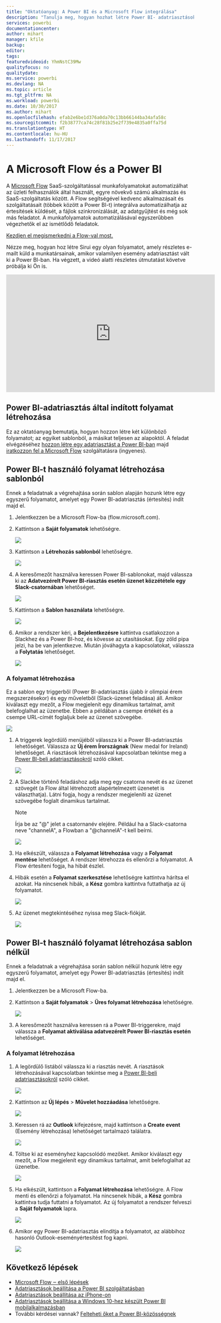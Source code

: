 ```yaml
---
title: "Oktatóanyag: A Power BI és a Microsoft Flow integrálása"
description: "Tanulja meg, hogyan hozhat létre Power BI- adatriasztások által indított folyamatokat."
services: powerbi
documentationcenter: 
author: mihart
manager: kfile
backup: 
editor: 
tags: 
featuredvideoid: YhmNstC39Mw
qualityfocus: no
qualitydate: 
ms.service: powerbi
ms.devlang: NA
ms.topic: article
ms.tgt_pltfrm: NA
ms.workload: powerbi
ms.date: 10/30/2017
ms.author: mihart
ms.openlocfilehash: efab2e6be1d376a0da70c13bb66144ba34afa58c
ms.sourcegitcommit: f2b38777ca74c28f81b25e2f739e4835a0ffa75d
ms.translationtype: HT
ms.contentlocale: hu-HU
ms.lasthandoff: 11/17/2017
---
```

# <a name="microsoft-flow-and-power-bi"></a>A Microsoft Flow és a Power BI

A [Microsoft Flow](https://flow.microsoft.com/en-us/documentation/getting-started) SaaS-szolgáltatással munkafolyamatokat automatizálhat az üzleti felhasználók által használt, egyre növekvő számú alkalmazás és SaaS-szolgáltatás között. A Flow segítségével kedvenc alkalmazásait és szolgáltatásait (többek között a Power BI-t) integrálva automatizálhatja az értesítések küldését, a fájlok szinkronizálását, az adatgyűjtést és még sok más feladatot. A munkafolyamatok automatizálásával egyszerűbben végezhetők el az ismétlődő feladatok.

[Kezdjen el megismerkedni a Flow-val most.](https://flow.microsoft.com/documentation/getting-started)

Nézze meg, hogyan hoz létre Sirui egy olyan folyamatot, amely részletes e-mailt küld a munkatársainak, amikor valamilyen esemény adatriasztást vált ki a Power BI-ban. Ha végzett, a videó alatti részletes útmutatást követve próbálja ki Ön is.

<iframe width="560" height="315" src="https://www.youtube.com/embed/YhmNstC39Mw" frameborder="0" allowfullscreen></iframe>

## <a name="create-a-flow-that-is-triggered-by-a-power-bi-data-alert"></a>Power BI-adatriasztás által indított folyamat létrehozása
Ez az oktatóanyag bemutatja, hogyan hozzon létre két különböző folyamatot; az egyiket sablonból, a másikat teljesen az alapoktól. A feladat elvégzéséhez [hozzon létre egy adatriasztást a Power BI-ban](service-set-data-alerts.md) majd [iratkozzon fel a Microsoft Flow](https://flow.microsoft.com/en-us/#home-signup) szolgáltatásra (ingyenes).

## <a name="create-a-flow-that-uses-power-bi---from-a-template"></a>Power BI-t használó folyamat létrehozása sablonból
Ennek a feladatnak a végrehajtása során sablon alapján hozunk létre egy egyszerű folyamatot, amelyet egy Power BI-adatriasztás (értesítés) indít majd el.

1. Jelentkezzen be a Microsoft Flow-ba (flow.microsoft.com).
2. Kattintson a **Saját folyamatok** lehetőségre.
   
   ![](media/service-flow-integration/power-bi-my-flows.png)
3. Kattintson a **Létrehozás sablonból** lehetőségre.
   
    ![](media/service-flow-integration/power-bi-template.png)
4. A keresőmezőt használva keressen Power BI-sablonokat, majd válassza ki az **Adatvezérelt Power BI-riasztás esetén üzenet közzététele egy Slack-csatornában** lehetőséget.
   
    ![](media/service-flow-integration/power-bi-template2.png)
5. Kattintson a **Sablon használata** lehetőségre.
   
   ![](media/service-flow-integration/power-bi-use-template.png)
6. Amikor a rendszer kéri, a **Bejelentkezésre** kattintva csatlakozzon a Slackhez és a Power BI-hoz, és kövesse az utasításokat. Egy zöld pipa jelzi, ha be van jelentkezve.  Miután jóváhagyta a kapcsolatokat, válassza a **Folytatás** lehetőséget.
   
   ![](media/service-flow-integration/power-bi-flow-signin.png)

### <a name="build-the-flow"></a>A folyamat létrehozása
Ez a sablon egy triggerből (Power BI-adatriasztás újabb ír olimpiai érem megszerzésekor) és egy műveletből (Slack-üzenet feladása) áll. Amikor kiválaszt egy mezőt, a Flow megjelenít egy dinamikus tartalmat, amit belefoglalhat az üzenetbe.  Ebben a példában a csempe értékét és a csempe URL-címét foglaljuk bele az üzenet szövegébe.

![](media/service-flow-integration/power-bi-flow-template.png)

1. A triggerek legördülő menüjéből válassza ki a Power BI-adatriasztás lehetőséget. Válassza az **Új érem Írországnak** (New medal for Ireland) lehetőséget. A riasztások létrehozásával kapcsolatban tekintse meg a [Power BI-beli adatriasztásokról](service-set-data-alerts.md) szóló cikket.
   
   ![](media/service-flow-integration/power-bi-trigger-flow.png)
2. A Slackbe történő feladáshoz adja meg egy csatorna nevét és az üzenet szövegét (a Flow által létrehozott alapértelmezett üzenetet is választhatja). Látni fogja, hogy a rendszer megjeleníti az üzenet szövegébe foglalt dinamikus tartalmat.
   
   > [!NOTE]
   > Írja be az "@" jelet a csatornanév elejére.  Például ha a Slack-csatorna neve "channelA", a Flowban a "@channelA"-t kell beírni.
   > 
   > 
   
   ![](media/service-flow-integration/power-bi-flow-slacker.png)
3. Ha elkészült, válassza a **Folyamat létrehozása** vagy a **Folyamat mentése** lehetőséget.  A rendszer létrehozza és ellenőrzi a folyamatot.  A Flow értesíteni fogja, ha hibát észlel.
4. Hibák esetén a **Folyamat szerkesztése** lehetőségre kattintva hárítsa el azokat. Ha nincsenek hibák, a **Kész** gombra kattintva futtathatja az új folyamatot.
   
   ![](media/service-flow-integration/power-bi-flow-running.png)
5. Az üzenet megtekintéséhez nyissa meg Slack-fiókját.  
   
   ![](media/service-flow-integration/power-bi-slack-message.png)

## <a name="create-a-flow-that-uses-power-bi---from-scratch-blank"></a>Power BI-t használó folyamat létrehozása sablon nélkül
Ennek a feladatnak a végrehajtása során sablon nélkül hozunk létre egy egyszerű folyamatot, amelyet egy Power BI-adatriasztás (értesítés) indít majd el.

1. Jelentkezzen be a Microsoft Flow-ba.
2. Kattintson a **Saját folyamatok** > **Üres folyamat létrehozása** lehetőségre.
   
   ![](media/service-flow-integration/power-bi-my-flows.png)
3. A keresőmezőt használva keressen rá a Power BI-triggerekre, majd válassza a **Folyamat aktiválása adatvezérelt Power BI-riasztás esetén** lehetőséget.

### <a name="build-your-flow"></a>A folyamat létrehozása
1. A legördülő listából válassza ki a riasztás nevét.  A riasztások létrehozásával kapcsolatban tekintse meg a [Power BI-beli adatriasztásokról](service-set-data-alerts.md) szóló cikket.
   
    ![](media/service-flow-integration/power-bi-totalstores.png)
2. Kattintson az **Új lépés** > **Művelet hozzáadása** lehetőségre.
   
   ![](media/service-flow-integration/power-bi-new-step.png)
3. Keressen rá az **Outlook** kifejezésre, majd kattintson a **Create event** (Esemény létrehozása) lehetőséget tartalmazó találatra.
   
   ![](media/service-flow-integration/power-bi-create-event.png)
4. Töltse ki az eseményhez kapcsolódó mezőket. Amikor kiválaszt egy mezőt, a Flow megjelenít egy dinamikus tartalmat, amit belefoglalhat az üzenetbe.
   
   ![](media/service-flow-integration/power-bi-flow-event.png)
5. Ha elkészült, kattintson a **Folyamat létrehozása** lehetőségre.  A Flow menti és ellenőrzi a folyamatot. Ha nincsenek hibák, a **Kész** gombra kattintva tudja futtatni a folyamatot.  Az új folyamatot a rendszer felveszi a **Saját folyamatok** lapra.
   
   ![](media/service-flow-integration/power-bi-flow-running.png)
6. Amikor egy Power BI-adatriasztás elindítja a folyamatot, az alábbihoz hasonló Outlook-eseményértesítést fog kapni.
   
    ![](media/service-flow-integration/power-bi-flow-notice.png)

## <a name="next-steps"></a>Következő lépések
* [Microsoft Flow ‒ első lépések](https://flow.microsoft.com/en-us/documentation/getting-started/)
* [Adatriasztások beállítása a Power BI szolgáltatásban](service-set-data-alerts.md)
* [Adatriasztások beállítása az iPhone-on](mobile-set-data-alerts-in-the-mobile-apps.md)
* [Adatriasztások beállítása a Windows 10-hez készült Power BI mobilalkalmazásban](mobile-set-data-alerts-in-the-mobile-apps.md)
* További kérdései vannak? [Felteheti őket a Power BI-közösségnek](http://community.powerbi.com/)

